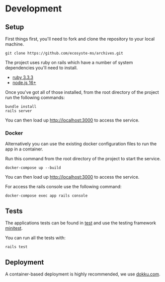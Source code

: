 # Development

## Setup

First things first, you'll need to fork and clone the repository to your local machine.

`git clone https://github.com/ecosyste-ms/archives.git`

The project uses ruby on rails which have a number of system dependencies you'll need to install. 

- [ruby 3.3.3](https://www.ruby-lang.org/en/documentation/installation/)
- [node.js 16+](https://nodejs.org/en/download/)

Once you've got all of those installed, from the root directory of the project run the following commands:

```
bundle install
rails server
```

You can then load up [http://localhost:3000](http://localhost:3000) to access the service.

### Docker

Alternatively you can use the existing docker configuration files to run the app in a container.

Run this command from the root directory of the project to start the service.

`docker-compose up --build`

You can then load up [http://localhost:3000](http://localhost:3000) to access the service.

For access the rails console use the following command:

`docker-compose exec app rails console`

## Tests

The applications tests can be found in [test](test) and use the testing framework [minitest](https://github.com/minitest/minitest).

You can run all the tests with:

`rails test`

## Deployment

A container-based deployment is highly recommended, we use [dokku.com](https://dokku.com/).